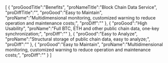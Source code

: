 [
	{
		"proGoodTitle":"Benefits",
		"proNameTitle":"Block Chain Data Service",
		"proDiffTitle":"",
		"proGood":"Easy to Maintain",
		"proName":"Multidimensional monitoring, customized warning to reduce operation and maintenance costs;",
		"proDiff":""
	},
	{
		"proGood":"High Usability",
		"proName":"Full BTC, ETH and other public chain data, one-key synchronization;",
		"proDiff":""
	},
	{
		"proGood":"Easy to Analyze",
		"proName":"Structural storage of public chain data, easy to analyze;",
		"proDiff":""
	},
	{
		"proGood":"Easy to Maintain",
		"proName":"Multidimensional monitoring, customized warning to reduce operation and maintenance costs;",
		"proDiff":""
	}
]